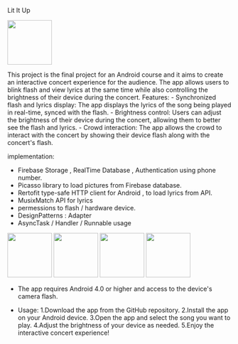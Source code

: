 Lit It Up

<img src="https://user-images.githubusercontent.com/66652532/215299446-039f8f2d-cf6b-49e9-a486-0f8499c8bc54.jpg" width="100" height="100">

This project is the final project for an Android course and it aims to create an interactive concert experience for the audience. The app allows users to blink flash and view lyrics at the same time while also controlling the brightness of their device during the concert.
Features:
    - Synchronized flash and lyrics display: The app displays the lyrics of the song being played in real-time, synced with the flash.
    - Brightness control: Users can adjust the brightness of their device during the concert, allowing them to better see the flash and lyrics.
    - Crowd interaction: The app allows the crowd to interact with the concert by showing their device flash along with the concert's flash.
    
implementation:
- Firebase Storage , RealTime Database , Authentication using phone number.
- Picasso library to load pictures from Firebase database.
- Rertofit type-safe HTTP client for Android , to load lyrics from API.
- MusixMatch API for lyrics
- permessions to flash / hardware device.
- DesignPatterns : Adapter 
- AsyncTask / Handler / Runnable usage

<p float="left">
  <img src="https://user-images.githubusercontent.com/66652532/215631136-b2d04127-8f36-4085-b9c3-a1bacb50512b.png" width="100" />
  <img src="https://user-images.githubusercontent.com/66652532/215631543-ee068de0-6aa0-4dea-8e8d-4fc5f0804a4b.jpg" width="100" /> 
  <img src="https://user-images.githubusercontent.com/66652532/215631677-a294d757-5501-4e5d-bd29-8b30461e615b.png" width="100" />
   <img src="https://user-images.githubusercontent.com/66652532/215631900-6afc359f-4025-4534-b798-c4029b600ee7.png" width="100">

</p>

- The app requires Android 4.0 or higher and access to the device's camera flash.

- Usage:
        1.Download the app from the GitHub repository.
        2.Install the app on your Android device.
        3.Open the app and select the song you want to play.
        4.Adjust the brightness of your device as needed.
        5.Enjoy the interactive concert experience!

